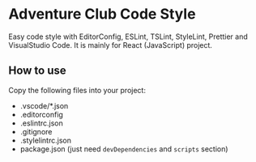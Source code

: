 # Adventure Club Code Style

Easy code style with EditorConfig, ESLint, TSLint, StyleLint, Prettier and VisualStudio Code. It is mainly for React (JavaScript) project.

## How to use

Copy the following files into your project:

- .vscode/\*.json
- .editorconfig
- .eslintrc.json
- .gitignore
- .stylelintrc.json
- package.json (just need `devDependencies` and `scripts` section)

